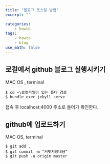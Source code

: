 ```yaml
---
title: "블로그 포스팅 방법"
excerpt: ""

categories:
    - howto
tags:
    - howto
    - blog
use_math: false
---
```


로컬에서 github 블로그 실행시키기
---
MAC OS , terminal

```
$ cd ~\로컬파일이 있는 폴더 경로
$ bundle exec jekyll serve
```

접속 후 localhost:4000 주소로 들어가 확인한다.

github에 업로드하기
---
MAC OS, terminal

```
$ git add .
$ git commit -m "커밋저장내용"
$ git push -u origin master
```
